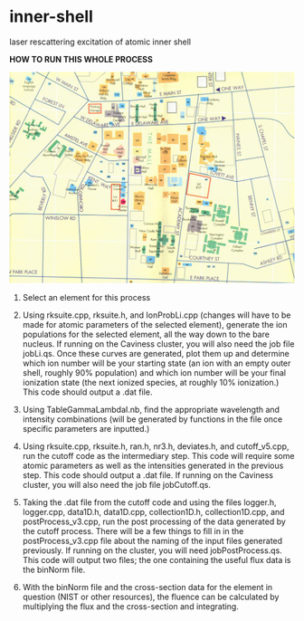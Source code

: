 # inner-shell
laser rescattering excitation of atomic inner shell

__HOW TO RUN THIS WHOLE PROCESS__

![Campus Map](campus_map2.jpg)

1. Select an element for this process

2. Using rksuite.cpp, rksuite.h, and IonProbLi.cpp (changes will have to be made for atomic parameters of the selected element), generate the ion populations for the
selected element, all the way down to the bare nucleus. If running on the Caviness cluster, you will also need the job file jobLi.qs. Once these curves are generated, plot
them up and determine which ion number will be your starting state (an ion with an empty outer shell, roughly 90% population) and which ion number will be your final ionization
state (the next ionized species, at roughly 10% ionization.) This code should output a .dat file.

3. Using TableGammaLambdaI.nb, find the appropriate wavelength and intensity combinations (will be generated by functions in the file once specific parameters are inputted.)

4. Using rksuite.cpp, rksuite.h, ran.h, nr3.h, deviates.h, and cutoff_v5.cpp, run the cutoff code as the intermediary step. This code will require some atomic parameters as well
as the intensities generated in the previous step. This code should output a .dat file. If running on the Caviness cluster, you will also need the job file jobCutoff.qs.

5. Taking the .dat file from the cutoff code and using the files logger.h, logger.cpp, data1D.h, data1D.cpp, collection1D.h, collection1D.cpp, and postProcess_v3.cpp, run the
post processing of the data generated by the cutoff process. There will be a few things to fill in in the postProcess_v3.cpp file about the naming of the input files generated
previously. If running on the cluster, you will need jobPostProcess.qs. This code will output two files; the one containing the useful flux data is the binNorm file.

6. With the binNorm file and the cross-section data for the element in question (NIST or other resources), the fluence can be calculated by multiplying the flux and the
cross-section and integrating.

